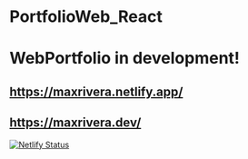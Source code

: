 # PortfolioWeb_React

# WebPortfolio in development!
## https://maxrivera.netlify.app/
## https://maxrivera.dev/
 [![Netlify Status](https://api.netlify.com/api/v1/badges/740ae5e2-9408-43df-84e3-33317951cbf6/deploy-status)](https://app.netlify.com/sites/maxrivera/deploys)
 

